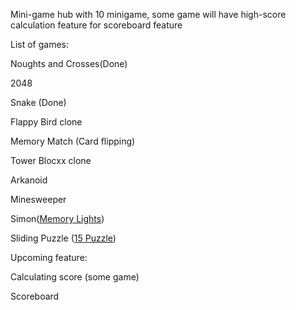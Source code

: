 Mini-game hub with 10 minigame, some game will have high-score calculation feature for scoreboard feature

List of games:

Noughts and Crosses(Done)  

2048 

Snake (Done)

Flappy Bird clone 

Memory Match (Card flipping) 

Tower Blocxx clone 

Arkanoid

Minesweeper 

Simon([Memory Lights](https://en.wikipedia.org/wiki/Simon_(game)))

Sliding Puzzle ([15 Puzzle](https://en.wikipedia.org/wiki/15_puzzle))


Upcoming feature:

Calculating score (some game)

Scoreboard
